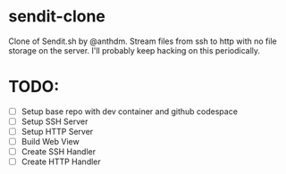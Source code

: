 # sendit-clone
Clone of Sendit.sh by @anthdm. Stream files from ssh to http with no file storage on the server. I'll probably keep hacking on this periodically.

# TODO:
- [ ] Setup base repo with dev container and github codespace
- [ ] Setup SSH Server
- [ ] Setup HTTP Server
- [ ] Build Web View
- [ ] Create SSH Handler
- [ ] Create HTTP Handler